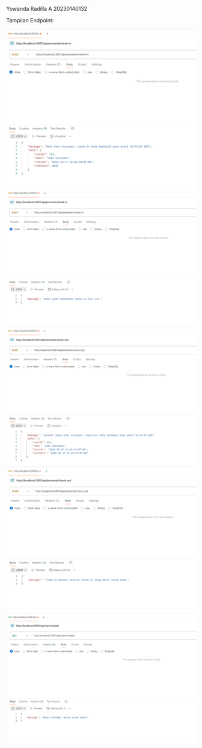 Yowanda Radilla A
20230140132

Tampilan Endpoint:

![Tampilan Endpoint presensi/check-in](ss/presensicheck-in.png)
![Tampilan Endpoint presensi/check-in 2x](ss/presensicheck-in2x.png)
![Tampilan Endpoint presensi/check-out](ss/presensicheck-out.png)
![Tampilan Endpoint presensi/check-out 2x](ss/presensicheck-out2x.png)
![Tampilan Endpoint reports/daily](ss/reportsdaily.png)